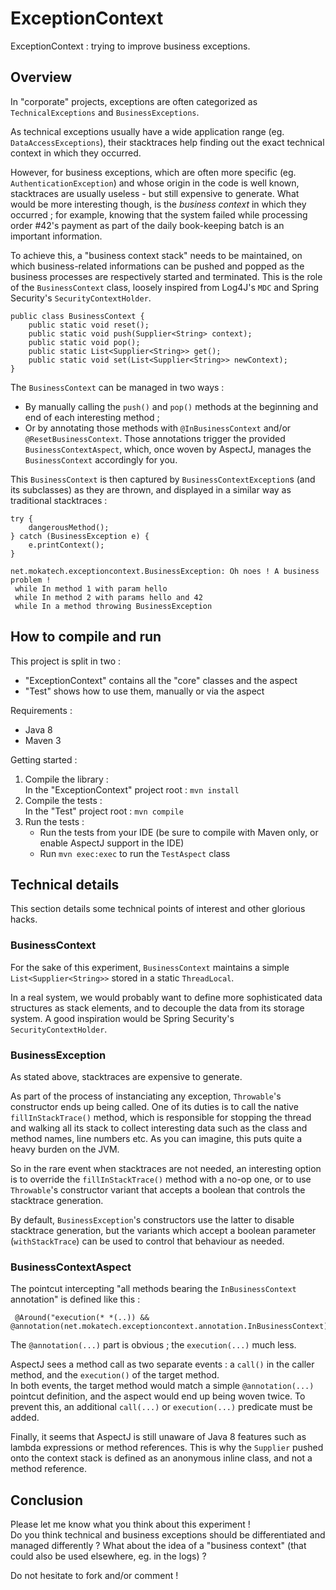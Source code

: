 ExceptionContext
==

ExceptionContext : trying to improve business exceptions.

Overview
----

In "corporate" projects, exceptions are often categorized as `TechnicalExceptions` and `BusinessExceptions`.
 
As technical exceptions usually have a wide application range (eg. `DataAccessExceptions`), their stacktraces help finding out the exact technical context in which they occurred.

However, for business exceptions, which are often more specific (eg. `AuthenticationException`) and whose origin in the code is well known, stacktraces are usually useless - but still expensive to generate. What would be more interesting though, is the _business context_ in which they occurred ; for example, knowing that the system failed while processing order #42's payment as part of the daily book-keeping batch is an important information.

To achieve this, a "business context stack" needs to be maintained, on which business-related informations can be pushed and popped as the business processes are respectively started and terminated. This is the role of the `BusinessContext` class, loosely inspired from Log4J's `MDC` and Spring Security's `SecurityContextHolder`.

    public class BusinessContext {
        public static void reset();
        public static void push(Supplier<String> context);
        public static void pop();
        public static List<Supplier<String>> get();
        public static void set(List<Supplier<String>> newContext);
    }
    
The `BusinessContext` can be managed in two ways : 
* By manually calling the `push()` and `pop()` methods at the beginning and end of each interesting method ; 
* Or by annotating those methods with `@InBusinessContext` and/or `@ResetBusinessContext`. Those annotations trigger the provided `BusinessContextAspect`, which, once woven by AspectJ, manages the `BusinessContext` accordingly for you.

This `BusinessContext` is then captured by `BusinessContextException`s (and its subclasses) as they are thrown, and displayed in a similar way as traditional stacktraces :

    try {
        dangerousMethod();
    } catch (BusinessException e) {
        e.printContext();
    }    
 > 
    net.mokatech.exceptioncontext.BusinessException: Oh noes ! A business problem !
     while In method 1 with param hello
     while In method 2 with params hello and 42 
     while In a method throwing BusinessException
    
    
How to compile and run
----

This project is split in two :
* "ExceptionContext" contains all the "core" classes and the aspect
* "Test" shows how to use them, manually or via the aspect

Requirements :
* Java 8
* Maven 3
     
Getting started :
1. Compile the library :   
   In the "ExceptionContext" project root : `mvn install`
1. Compile the tests :  
   In the "Test" project root : `mvn compile`
1. Run the tests :  
   * Run the tests from your IDE (be sure to compile with Maven only, or enable AspectJ support in the IDE)
   * Run `mvn exec:exec` to run the `TestAspect` class
     
     
Technical details
----

This section details some technical points of interest and other glorious hacks.

### BusinessContext

For the sake of this experiment, `BusinessContext` maintains a simple `List<Supplier<String>>` stored in a static `ThreadLocal`. 

In a real system, we would probably want to define more sophisticated data structures as stack elements, and to decouple the data from its storage system. A good inspiration would be Spring Security's `SecurityContextHolder`.

### BusinessException

As stated above, stacktraces are expensive to generate.

As part of the process of instanciating any exception, `Throwable`'s constructor ends up being called. One of its duties is to call the native `fillInStackTrace()` method, which is responsible for stopping the thread and walking all its stack to collect interesting data such as the class and method names, line numbers etc. As you can imagine, this puts quite a heavy burden on the JVM.

So in the rare event when stacktraces are not needed, an interesting option is to override the `fillInStackTrace()` method with a no-op one, or to use `Throwable`'s constructor variant that accepts a boolean that controls the stacktrace generation.

By default, `BusinessException`'s constructors use the latter to disable stacktrace generation, but the variants which accept a boolean parameter (`withStackTrace`) can be used to control that behaviour as needed.
 
### BusinessContextAspect

The pointcut intercepting "all methods bearing the `InBusinessContext` annotation" is defined like this :

     @Around("execution(* *(..)) && @annotation(net.mokatech.exceptioncontext.annotation.InBusinessContext)")

The `@annotation(...)` part is obvious ; the `execution(...)` much less.

AspectJ sees a method call as two separate events : a `call()` in the caller method, and the `execution()` of the target method.  
In both events, the target method would match a simple `@annotation(...)` pointcut definition, and the aspect would end up being woven twice. To prevent this, an additional `call(...)` or `execution(...)` predicate must be added.

Finally, it seems that AspectJ is still unaware of Java 8 features such as lambda expressions or method references. This is why the `Supplier` pushed onto the context stack is defined as an anonymous inline class, and not a method reference. 


Conclusion
----

Please let me know what you think about this experiment !  
Do you think technical and business exceptions should be differentiated and managed differently ? What about the idea of a "business context" (that could also be used elsewhere, eg. in the logs) ?

Do not hesitate to fork and/or comment !




